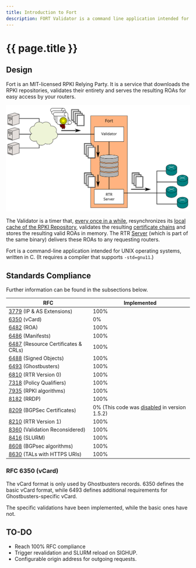```yaml
---
title: Introduction to Fort
description: FORT Validator is a command line application intended for UNIX operating systems, written in C.
---
```


# {{ page.title }}

## Design

Fort is an MIT-licensed RPKI Relying Party. It is a service that downloads the RPKI repositories, validates their entirety and serves the resulting ROAs for easy access by your routers.

![img/design.svg](img/design.svg)

The Validator is a timer that, [every once in a while](usage.html#--serverintervalvalidation), resynchronizes its [local cache of the RPKI Repository](usage.html#--local-repository), validates the resulting [certificate chains](intro-rpki.html) and stores the resulting valid ROAs in memory. The RTR [Server](usage.html#--serveraddress) (which is part of the same binary) delivers these ROAs to any requesting routers.

Fort is a command-line application intended for UNIX operating systems, written in C. (It requires a compiler that supports `-std=gnu11`.)

## Standards Compliance 

Further information can be found in the subsections below.

| RFC                                                                        | Implemented |
|----------------------------------------------------------------------------|-------------|
| [3779](https://tools.ietf.org/html/rfc3779) (IP & AS Extensions)           | 100%        |
| [6350](https://tools.ietf.org/html/rfc6350) (vCard)                        | 0%          |
| [6482](https://tools.ietf.org/html/rfc6482) (ROA)                          | 100%        |
| [6486](https://tools.ietf.org/html/rfc6486) (Manifests)                    | 100%        |
| [6487](https://tools.ietf.org/html/rfc6487) (Resource Certificates & CRLs) | 100%        |
| [6488](https://tools.ietf.org/html/rfc6488) (Signed Objects)               | 100%        |
| [6493](https://tools.ietf.org/html/rfc6493) (Ghostbusters)                 | 100%        |
| [6810](https://tools.ietf.org/html/rfc6810) (RTR Version 0)                | 100%        |
| [7318](https://tools.ietf.org/html/rfc7318) (Policy Qualifiers)            | 100%        |
| [7935](https://tools.ietf.org/html/rfc7935) (RPKI algorithms)              | 100%        |
| [8182](https://tools.ietf.org/html/rfc8182) (RRDP)                         | 100%        |
| [8209](https://tools.ietf.org/html/rfc8209) (BGPSec Certificates)          | 0% (This code was [disabled](https://github.com/NICMx/FORT-validator/issues/58#issuecomment-941977925) in version 1.5.2) |
| [8210](https://tools.ietf.org/html/rfc8210) (RTR Version 1)                | 100%        |
| [8360](https://tools.ietf.org/html/rfc8360) (Validation Reconsidered)      | 100%        |
| [8416](https://tools.ietf.org/html/rfc8416) (SLURM)                        | 100%        |
| [8608](https://tools.ietf.org/html/rfc8608) (BGPsec algorithms)            | 100%        |
| [8630](https://tools.ietf.org/html/rfc8630) (TALs with HTTPS URIs)         | 100%        |

### RFC 6350 (vCard)

The vCard format is only used by Ghostbusters records. 6350 defines the basic vCard format, while 6493 defines additional requirements for Ghostbusters-specific vCard.

The specific validations have been implemented, while the basic ones have not.

## TO-DO

- Reach 100% RFC compliance
- Trigger revalidation and SLURM reload on SIGHUP.
- Configurable origin address for outgoing requests.
